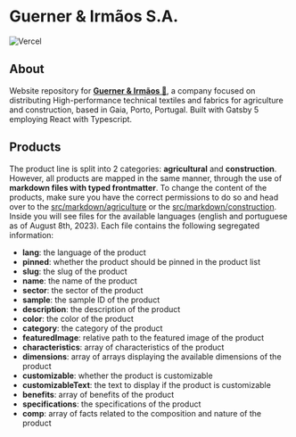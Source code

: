 # Guerner & Irmãos S.A.

![Vercel](https://vercelbadge.vercel.app/api/kiko-g/guerner)

## About

Website repository for **[Guerner & Irmãos 🔗](https://guerner.vercel.app)**, a company focused on distributing High-performance technical textiles and fabrics for agriculture and construction, based in Gaia, Porto, Portugal. Built with Gatsby 5 employing React with Typescript.

## Products

The product line is split into 2 categories: **agricultural** and **construction**. However, all products are mapped in the same manner, through the use of **markdown files with typed frontmatter**. To change the content of the products, make sure you have the correct permissions to do so and head over to the [src/markdown/agriculture](src/markdown/agriculture) or the [src/markdown/construction](src/markdown/construction). Inside you will see files for the available languages (english and portuguese as of August 8th, 2023). Each file contains the following segregated information:

- **lang**: the language of the product
- **pinned**: whether the product should be pinned in the product list
- **slug**: the slug of the product
- **name**: the name of the product
- **sector**: the sector of the product
- **sample**: the sample ID of the product
- **description**: the description of the product
- **color**: the color of the product
- **category**: the category of the product
- **featuredImage**: relative path to the featured image of the product
- **characteristics**: array of characteristics of the product
- **dimensions**: array of arrays displaying the available dimensions of the product
- **customizable**: whether the product is customizable
- **customizableText**: the text to display if the product is customizable
- **benefits**: array of benefits of the product
- **specifications**: the specifications of the product
- **comp**: array of facts related to the composition and nature of the product

